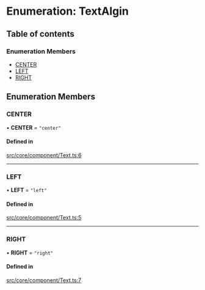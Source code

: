 # Enumeration: TextAlgin

## Table of contents

### Enumeration Members

- [CENTER](TextAlgin.md#center)
- [LEFT](TextAlgin.md#left)
- [RIGHT](TextAlgin.md#right)

## Enumeration Members

### CENTER

• **CENTER** = ``"center"``

#### Defined in

[src/core/component/Text.ts:6](https://github.com/hxg2050/hxg/blob/6aa982d/src/core/component/Text.ts#L6)

___

### LEFT

• **LEFT** = ``"left"``

#### Defined in

[src/core/component/Text.ts:5](https://github.com/hxg2050/hxg/blob/6aa982d/src/core/component/Text.ts#L5)

___

### RIGHT

• **RIGHT** = ``"right"``

#### Defined in

[src/core/component/Text.ts:7](https://github.com/hxg2050/hxg/blob/6aa982d/src/core/component/Text.ts#L7)
